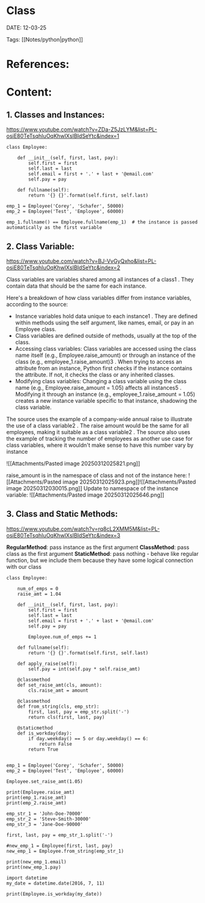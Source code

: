 
# Class


DATE:  12-03-25


Tags: [[Notes/python|python]]

# References:



# Content:

## 1. Classes and Instances:
https://www.youtube.com/watch?v=ZDa-Z5JzLYM&list=PL-osiE80TeTsqhIuOqKhwlXsIBIdSeYtc&index=1


```
class Employee:

    def __init__(self, first, last, pay):
        self.first = first
        self.last = last
        self.email = first + '.' + last + '@email.com'
        self.pay = pay

    def fullname(self):
        return '{} {}'.format(self.first, self.last)

emp_1 = Employee('Corey', 'Schafer', 50000)
emp_2 = Employee('Test', 'Employee', 60000)

emp_1.fullname() == Employee.fullname(emp_1)  # the instance is passed automatically as the first variable

```
## 2. Class Variable:
https://www.youtube.com/watch?v=BJ-VvGyQxho&list=PL-osiE80TeTsqhIuOqKhwlXsIBIdSeYtc&index=2

Class variables are variables shared among all instances of a class1 . They contain data that should be the same for each instance.

Here's a breakdown of how class variables differ from instance variables, according to the source:
- Instance variables hold data unique to each instance1 . They are defined within methods using the self argument, like names, email, or pay in an Employee class.
- Class variables are defined outside of methods, usually at the top of the class.
- Accessing class variables: Class variables are accessed using the class name itself (e.g., Employee.raise_amount) or through an instance of the class (e.g., employee_1.raise_amount)3 . When trying to access an attribute from an instance, Python first checks if the instance contains the attribute. If not, it checks the class or any inherited classes.
- Modifying class variables: Changing a class variable using the class name (e.g., Employee.raise_amount = 1.05) affects all instances5 . Modifying it through an instance (e.g., employee_1.raise_amount = 1.05) creates a new instance variable specific to that instance, shadowing the class variable.

The source uses the example of a company-wide annual raise to illustrate the use of a class variable2 . The raise amount would be the same for all employees, making it suitable as a class variable2 . The source also uses the example of tracking the number of employees as another use case for class variables, where it wouldn't make sense to have this number vary by instance

![[Attachments/Pasted image 20250312025821.png]]

raise_amount is in the namespace of class and not of the instance here:
![[Attachments/Pasted image 20250312025923.png]]![[Attachments/Pasted image 20250312030015.png]]
Update to namespace of the instance variable:
![[Attachments/Pasted image 20250312025646.png]]


## 3. Class and Static Methods:
https://www.youtube.com/watch?v=rq8cL2XMM5M&list=PL-osiE80TeTsqhIuOqKhwlXsIBIdSeYtc&index=3

**RegularMethod**: pass instance as the first argument
**ClassMethod**: pass class as the first argument
**StaticMethod**: pass nothing - behave like regular function, but we include them because they have some logical connection with our class
```
class Employee:

    num_of_emps = 0
    raise_amt = 1.04

    def __init__(self, first, last, pay):
        self.first = first
        self.last = last
        self.email = first + '.' + last + '@email.com'
        self.pay = pay

        Employee.num_of_emps += 1

    def fullname(self):
        return '{} {}'.format(self.first, self.last)

    def apply_raise(self):
        self.pay = int(self.pay * self.raise_amt)

    @classmethod
    def set_raise_amt(cls, amount):
        cls.raise_amt = amount

    @classmethod
    def from_string(cls, emp_str):
        first, last, pay = emp_str.split('-')
        return cls(first, last, pay)

    @staticmethod
    def is_workday(day):
        if day.weekday() == 5 or day.weekday() == 6:
            return False
        return True


emp_1 = Employee('Corey', 'Schafer', 50000)
emp_2 = Employee('Test', 'Employee', 60000)

Employee.set_raise_amt(1.05)

print(Employee.raise_amt)
print(emp_1.raise_amt)
print(emp_2.raise_amt)

emp_str_1 = 'John-Doe-70000'
emp_str_2 = 'Steve-Smith-30000'
emp_str_3 = 'Jane-Doe-90000'

first, last, pay = emp_str_1.split('-')

#new_emp_1 = Employee(first, last, pay)
new_emp_1 = Employee.from_string(emp_str_1)

print(new_emp_1.email)
print(new_emp_1.pay)

import datetime
my_date = datetime.date(2016, 7, 11)

print(Employee.is_workday(my_date))
```


